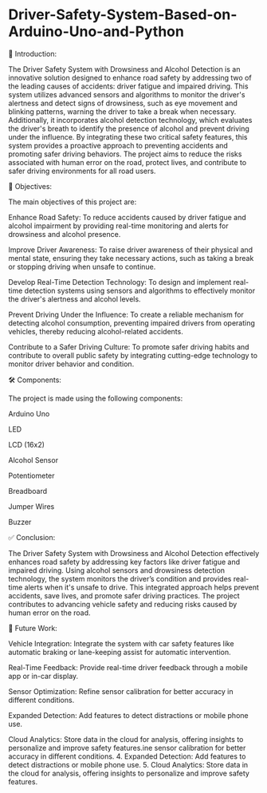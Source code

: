 # Driver-Safety-System-Based-on-Arduino-Uno-and-Python
📝 Introduction:

The Driver Safety System with Drowsiness and Alcohol Detection is an innovative solution designed to enhance road safety by addressing two of the leading causes of accidents: driver fatigue and impaired driving. This system utilizes advanced sensors and algorithms to monitor the driver's alertness and detect signs of drowsiness, such as eye movement and blinking patterns, warning the driver to take a break when necessary. Additionally, it incorporates alcohol detection technology, which evaluates the driver's breath to identify the presence of alcohol and prevent driving under the influence. By integrating these two critical safety features, this system provides a proactive approach to preventing accidents and promoting safer driving behaviors. The project aims to reduce the risks associated with human error on the road, protect lives, and contribute to safer driving environments for all road users.

🎯 Objectives: 

The main objectives of this project are:

Enhance Road Safety: To reduce accidents caused by driver fatigue and alcohol impairment by providing real-time monitoring and alerts for drowsiness and alcohol presence.

Improve Driver Awareness: To raise driver awareness of their physical and mental state, ensuring they take necessary actions, such as taking a break or stopping driving when unsafe to continue.

Develop Real-Time Detection Technology: To design and implement real-time detection systems using sensors and algorithms to effectively monitor the driver's alertness and alcohol levels.

Prevent Driving Under the Influence: To create a reliable mechanism for detecting alcohol consumption, preventing impaired drivers from operating vehicles, thereby reducing alcohol-related accidents.

Contribute to a Safer Driving Culture: To promote safer driving habits and contribute to overall public safety by integrating cutting-edge technology to monitor driver behavior and condition.

🛠️ Components:

The project is made using the following components:

Arduino Uno

LED

LCD (16x2)

Alcohol Sensor

Potentiometer

Breadboard

Jumper Wires

Buzzer

✅ Conclusion:

The Driver Safety System with Drowsiness and Alcohol Detection effectively enhances road safety by addressing key factors like driver fatigue and impaired driving. Using alcohol sensors and drowsiness detection technology, the system monitors the driver’s condition and provides real-time alerts when it's unsafe to drive. This integrated approach helps prevent accidents, save lives, and promote safer driving practices. The project contributes to advancing vehicle safety and reducing risks caused by human error on the road.

🚀 Future Work:

Vehicle Integration: Integrate the system with car safety features like automatic braking or lane-keeping assist for automatic intervention.

Real-Time Feedback: Provide real-time driver feedback through a mobile app or in-car display.

Sensor Optimization: Refine sensor calibration for better accuracy in different conditions.

Expanded Detection: Add features to detect distractions or mobile phone use.

Cloud Analytics: Store data in the cloud for analysis, offering insights to personalize and improve safety features.ine sensor calibration for better accuracy in
different conditions.
4. Expanded Detection: Add features to detect distractions or mobile
phone use.
5. Cloud Analytics: Store data in the cloud for analysis, offering insights to
personalize and improve safety features.
